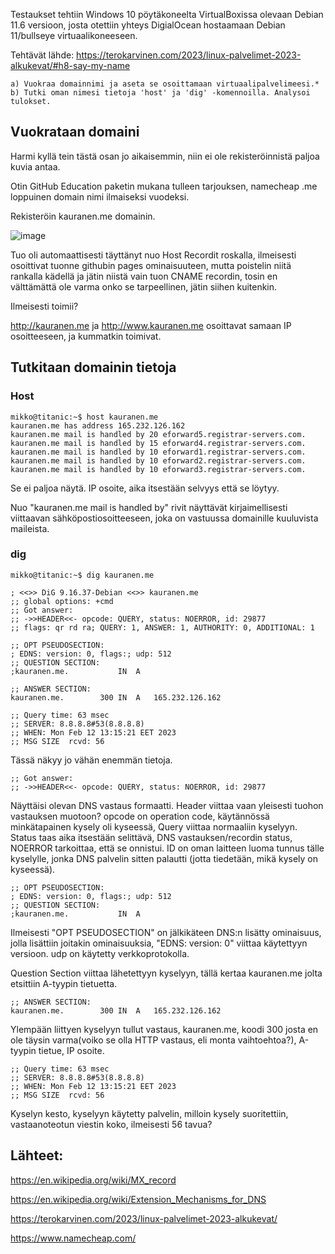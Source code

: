 Testaukset tehtiin Windows 10 pöytäkoneelta VirtualBoxissa olevaan Debian 11.6 versioon, josta otettiin yhteys DigialOcean hostaamaan Debian 11/bullseye virtuaalikoneeseen.

Tehtävät lähde: https://terokarvinen.com/2023/linux-palvelimet-2023-alkukevat/#h8-say-my-name

    a) Vuokraa domainnimi ja aseta se osoittamaan virtuaalipalvelimeesi.*
    b) Tutki oman nimesi tietoja 'host' ja 'dig' -komennoilla. Analysoi tulokset.
  
  
  
## Vuokrataan domaini

Harmi kyllä tein tästä osan jo aikaisemmin, niin ei ole rekisteröinnistä paljoa kuvia antaa.

Otin GitHub Education paketin mukana tulleen tarjouksen, namecheap .me loppuinen domain nimi ilmaiseksi vuodeksi. 

Rekisteröin kauranen.me domainin.

![image](https://user-images.githubusercontent.com/122888695/218347029-0d437c00-8065-40c1-bfc2-301f7dc9155b.png)

Tuo oli automaattisesti täyttänyt nuo Host Recordit roskalla, ilmeisesti osoittivat tuonne githubin pages ominaisuuteen, mutta poistelin niitä rankalla kädellä ja jätin niistä vain tuon CNAME recordin, tosin en välttämättä ole varma onko se tarpeellinen, jätin siihen kuitenkin.

Ilmeisesti toimii?

http://kauranen.me ja http://www.kauranen.me osoittavat samaan IP osoitteeseen, ja kummatkin toimivat.


## Tutkitaan domainin tietoja

### Host

    mikko@titanic:~$ host kauranen.me
    kauranen.me has address 165.232.126.162
    kauranen.me mail is handled by 20 eforward5.registrar-servers.com.
    kauranen.me mail is handled by 15 eforward4.registrar-servers.com.
    kauranen.me mail is handled by 10 eforward1.registrar-servers.com.
    kauranen.me mail is handled by 10 eforward2.registrar-servers.com.
    kauranen.me mail is handled by 10 eforward3.registrar-servers.com.

Se ei paljoa näytä. IP osoite, aika itsestään selvyys että se löytyy.

Nuo "kauranen.me mail is handled by" rivit näyttävät kirjaimellisesti viittaavan sähköpostiosoitteeseen, joka on vastuussa domainille kuuluvista maileista.


### dig

    mikko@titanic:~$ dig kauranen.me

    ; <<>> DiG 9.16.37-Debian <<>> kauranen.me
    ;; global options: +cmd
    ;; Got answer:
    ;; ->>HEADER<<- opcode: QUERY, status: NOERROR, id: 29877
    ;; flags: qr rd ra; QUERY: 1, ANSWER: 1, AUTHORITY: 0, ADDITIONAL: 1

    ;; OPT PSEUDOSECTION:
    ; EDNS: version: 0, flags:; udp: 512
    ;; QUESTION SECTION:
    ;kauranen.me.			IN	A

    ;; ANSWER SECTION:
    kauranen.me.		300	IN	A	165.232.126.162

    ;; Query time: 63 msec
    ;; SERVER: 8.8.8.8#53(8.8.8.8)
    ;; WHEN: Mon Feb 12 13:15:21 EET 2023
    ;; MSG SIZE  rcvd: 56


Tässä näkyy jo vähän enemmän tietoja. 

    ;; Got answer:
    ;; ->>HEADER<<- opcode: QUERY, status: NOERROR, id: 29877
    
Näyttäisi olevan DNS vastaus formaatti. Header viittaa vaan yleisesti tuohon vastauksen muotoon? opcode on operation code, käytännössä minkätapainen kysely oli kyseessä, Query viittaa normaaliin kyselyyn.
Status taas aika itsestään selittävä, DNS vastauksen/recordin status, NOERROR tarkoittaa, että se onnistui. ID on oman laitteen luoma tunnus tälle kyselylle, jonka DNS palvelin sitten palautti (jotta tiedetään, mikä kysely on kyseessä).

    ;; OPT PSEUDOSECTION:
    ; EDNS: version: 0, flags:; udp: 512
    ;; QUESTION SECTION:
    ;kauranen.me.			IN	A
    
Ilmeisesti "OPT PSEUDOSECTION" on jälkikäteen DNS:n lisätty ominaisuus, jolla lisättiin joitakin ominaisuuksia, "EDNS: version: 0" viittaa käytettyyn versioon. udp on käytetty verkkoprotokolla.

Question Section viittaa lähetettyyn kyselyyn, tällä kertaa kauranen.me jolta etsittiin A-tyypin tietuetta.

    ;; ANSWER SECTION:
    kauranen.me.		300	IN	A	165.232.126.162
    
Ylempään liittyen kyselyyn tullut vastaus, kauranen.me, koodi 300 josta en ole täysin varma(voiko se olla HTTP vastaus, eli monta vaihtoehtoa?), A-tyypin tietue, IP osoite.

    ;; Query time: 63 msec
    ;; SERVER: 8.8.8.8#53(8.8.8.8)
    ;; WHEN: Mon Feb 12 13:15:21 EET 2023
    ;; MSG SIZE  rcvd: 56
    
Kyselyn kesto, kyselyyn käytetty palvelin, milloin kysely suoritettiin, vastaanoteotun viestin koko, ilmeisesti 56 tavua?



## Lähteet:

    
https://en.wikipedia.org/wiki/MX_record

https://en.wikipedia.org/wiki/Extension_Mechanisms_for_DNS

https://terokarvinen.com/2023/linux-palvelimet-2023-alkukevat/

https://www.namecheap.com/
